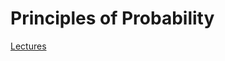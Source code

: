 # Principles of Probability


[Lectures](https://drive.google.com/drive/folders/1CknjHF6QrMVOAytJb2wbsBQ8EzblKcaR?usp=sharing)
